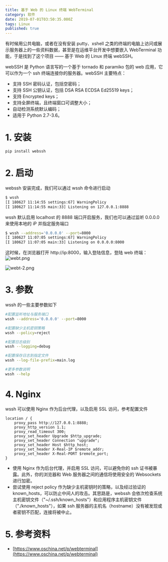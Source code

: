 ```yaml
---
title: 基于 Web 的 Linux 终端 WebTerminal
category: 软件
date: 2019-07-01T03:50:35.000Z
tags: Linux
published: true
---
```


有时候用公共电脑，或者在没有安装 putty、xshell 之类的终端的电脑上访问或展示服务器上的一些资料数据，甚至是在运维平台开发中想要嵌入 WebTerminal 功能，于是找到了这个项目 —— 基于 Web 的 Linux 终端 webSSH。

webSSH 是 Python 语言写的一个基于 tornado 和 paramiko 包的 web 应用，它可以作为一个 ssh 终端连接你的服务器。webSSH 主要特点：

- 支持 SSH 密码认证，包括空密码；
- 支持 SSH 公钥认证，包括 DSA RSA ECDSA Ed25519 keys；
- 支持 Encrypted keys；
- 支持全屏终端，且终端窗口可调整大小；
- 自动检测系统默认编码；
- 适用于 Python 2.7-3.6。

<a name="7758e477"></a>
# 1. 安装

```bash
pip install webssh
```



<a name="7007ea3e"></a>
# 2. 启动

webssh 安装完成，我们可以通过 wssh 命令进行启动
```bash
$ wssh
[I 180627 11:14:55 settings:67] WarningPolicy
[I 180627 11:14:55 main:33] Listening on 127.0.0.1:8888
```

wssh 默认启用 localhost 的 8888 端口开启服务，我们也可以通过监听 0.0.0.0 来使用本地的 iP 并指定服务端口
```bash
$ wssh --address='0.0.0.0' --port=8000
[I 180627 11:07:05 settings:67] WarningPolicy
[I 180627 11:07:05 main:33] Listening on 0.0.0.0:8000
```

这时候，在浏览器打开 http://ip:8000，输入登陆信息，登陆 web 终端：<br />![webt.png](https://qiniu.bioinit.com/yuque/0/2019/png/126032/1557796843233-f8bfb6ab-eb70-4cef-8abc-a48ee9c7421e.png#align=left&display=inline&height=396&name=webt.png&originHeight=396&originWidth=783&size=48775&status=done&width=783)

![webt-2.png](https://qiniu.bioinit.com/yuque/0/2019/png/126032/1557796855288-8e6be73e-0d6d-4771-8eef-d30b387bd673.png#align=left&display=inline&height=395&name=webt-2.png&originHeight=395&originWidth=784&size=77127&status=done&width=784)



<a name="d22b21b0"></a>
# 3. 参数

wssh 的一些主要参数如下
```bash
#配置监听地址与服务端口
wssh --address='0.0.0.0' --port=8000

#配置缺少主机密钥策略
wssh --policy=reject

#配置日志级别
wssh --logging=debug

#配置保存日志到指定文件
wssh --log-file-prefix=main.log

#更多参数说明
wssh --help
```



<a name="4b82d43d"></a>
# 4. Nginx

wssh 可以使用 Nginx 作为后台代理，以及启用 SSL 访问，参考配置文件
```basic
location / {
    proxy_pass http://127.0.0.1:8888;
    proxy_http_version 1.1;
    proxy_read_timeout 300;
    proxy_set_header Upgrade $http_upgrade;
    proxy_set_header Connection "upgrade";
    proxy_set_header Host $http_host;
    proxy_set_header X-Real-IP $remote_addr;
    proxy_set_header X-Real-PORT $remote_port;
}
```

- 使用 Nginx 作为后台代理，并启用 SSL 访问，可以避免你的 ssh 证书被暴露。此外，你的浏览器和 Web 服务器之间的通信将使用安全的 Websockets 进行加密。
- 尝试使用 reject policy 作为缺少主机密钥时的策略，以及经过验证的 known_hosts，可以防止中间人的攻击。其思路是，webssh 会依次检查系统主机密钥文件（"~/.ssh/known_hosts"）和应用程序主机密钥文件（"./known_hosts"），如果 ssh 服务器的主机名（hostname）没有被发现或者密钥不匹配，连接将被中止。

<a name="729d440e"></a>
# 5. 参考资料

- [https://www.oschina.net/p/webterminal](https://www.oschina.net/p/webterminal)
